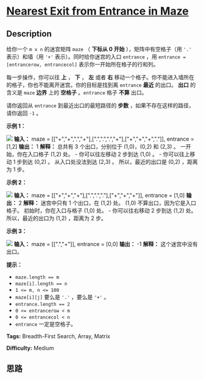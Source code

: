 # [Nearest Exit from Entrance in Maze][title]

## Description

给你一个 `m x n` 的迷宫矩阵 `maze` （ **下标从 0 开始** ），矩阵中有空格子（用 `'.'` 表示）和墙（用 `'+'`
表示）。同时给你迷宫的入口 `entrance` ，用 `entrance = [entrancerow, entrancecol]`
表示你一开始所在格子的行和列。

每一步操作，你可以往 **上** ， **下** ， **左** 或者 **右** 移动一个格子。你不能进入墙所在的格子，你也不能离开迷宫。你的目标是找到离
`entrance` **最近** 的出口。 **出口** 的含义是 `maze` **边界** 上的 **空格子** 。`entrance` 格子
**不算** 出口。

请你返回从 `entrance` 到最近出口的最短路径的 **步数** ，如果不存在这样的路径，请你返回 `-1` 。

**示例 1：**

![](https://assets.leetcode.com/uploads/2021/06/04/nearest1-grid.jpg)
            **输入：** maze = [["+","+",".","+"],[".",".",".","+"],["+","+","+","."]], entrance = [1,2]    **输出：** 1    **解释：** 总共有 3 个出口，分别位于 (1,0)，(0,2) 和 (2,3) 。    一开始，你在入口格子 (1,2) 处。    - 你可以往左移动 2 步到达 (1,0) 。    - 你可以往上移动 1 步到达 (0,2) 。    从入口处没法到达 (2,3) 。    所以，最近的出口是 (0,2) ，距离为 1 步。    

**示例 2：**

![](https://assets.leetcode.com/uploads/2021/06/04/nearesr2-grid.jpg)
            **输入：** maze = [["+","+","+"],[".",".","."],["+","+","+"]], entrance = [1,0]    **输出：** 2    **解释：** 迷宫中只有 1 个出口，在 (1,2) 处。    (1,0) 不算出口，因为它是入口格子。    初始时，你在入口与格子 (1,0) 处。    - 你可以往右移动 2 步到达 (1,2) 处。    所以，最近的出口为 (1,2) ，距离为 2 步。    

**示例 3：**

![](https://assets.leetcode.com/uploads/2021/06/04/nearest3-grid.jpg)
            **输入：** maze = [[".","+"]], entrance = [0,0]    **输出：** -1    **解释：** 这个迷宫中没有出口。    

**提示：**

  * `maze.length == m`
  * `maze[i].length == n`
  * `1 <= m, n <= 100`
  * `maze[i][j]` 要么是 `'.'` ，要么是 `'+'` 。
  * `entrance.length == 2`
  * `0 <= entrancerow < m`
  * `0 <= entrancecol < n`
  * `entrance` 一定是空格子。


**Tags:** Breadth-First Search, Array, Matrix

**Difficulty:** Medium

## 思路

[title]: https://leetcode-cn.com/problems/nearest-exit-from-entrance-in-maze
